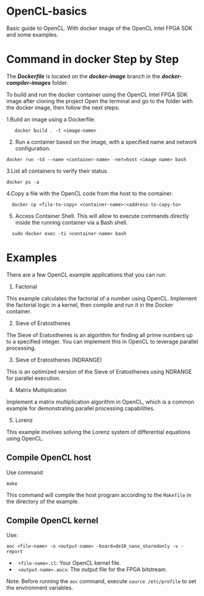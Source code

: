 # OpenCL-basics
Basic guide to OpenCL. With docker image of the OpenCL intel FPGA SDK  and some examples.

# Command in docker Step by Step

The ***Dockerfile*** is located on the ***docker-image*** branch in the ***docker-compiler-images*** folder.

To build and run the docker container using the OpenCL Intel FPGA SDK image after cloning the project Open the terminal and go to the folder with the docker image, then follow the next steps:

1.Build an image using a Dockerfile.

```
   docker build . -t <image-name>
  ```
2. Run a container based on the image, with a specified name and network configuration.

```
docker run -td --name <container-name> -net=host <image name> bash
```

3.List all containers to verify their status.
```
docker ps -a
```

4.Copy a file with the OpenCL code from the host to the container.
```
  docker cp <file-to-copy> <container-name>:<address-to-copy-to>
```
  
5. Access Container Shell. This will allow to execute commands directly inside the running container via a Bash shell.
```
  sudo docker exec -ti <container-name> bash
```

# Examples
There are a few OpenCL example applications that you can run:
1. Factorial

  This example calculates the factorial of a number using OpenCL. Implement the factorial logic in a kernel, then compile and run it in the Docker container.

2. Sieve of Eratosthenes

  The Sieve of Eratosthenes is an algorithm for finding all prime numbers up to a specified integer. You can implement this in OpenCL to leverage parallel processing.

3. Sieve of Eratosthenes (NDRANGE)

  This is an optimized version of the Sieve of Eratosthenes using NDRANGE for parallel execution.

4. Matrix Multiplication

  Implement a matrix multiplication algorithm in OpenCL, which is a common example for demonstrating parallel processing capabilities.

5. Lorenz

  This example involves solving the Lorenz system of differential equations using OpenCL.

## Compile OpenCL host
Use command 
```
make
``` 

This command will compile the host program according to the `Makefile` in the directory of the example.
## Compile OpenCL kernel
Use:

```
aoc <file-name> -o <output-name> -board=de10_nano_sharedonly -v -report 
```
   - ` <file-name>.cl`: Your OpenCL kernel file.
   - ` <output-name>.aocx`: The output file for the FPGA bitstream.

Note: Before running the `aoc` command, execute `source /etc/profile` to set the environment variables.

